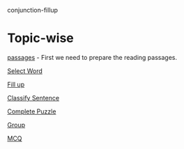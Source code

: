 conjunction-fillup

# Topic-wise

[passages](conjunction-passages.md) - First we need to prepare the reading
passages.

[Select Word](conjunction-select-word.md)

[Fill up](conjunction-fillup.md)

[Classify Sentence](conjunction-classify-sentence.md)

[Complete Puzzle](conjunction-complete-puzzle.md)

[Group](conjunction-group.md)

[MCQ](mcq.md)
